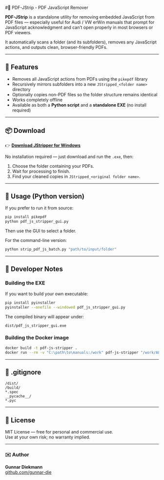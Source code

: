 ﻿#🧰 PDF-JStrip - PDF JavaScript Remover

**PDF-JStrip** is a standalone utility for removing embedded JavaScript from PDF files — especially useful for Audi / VW erWin manuals that prompt for JavaScript acknowledgment and can’t open properly in most browsers or PDF viewers.

It automatically scans a folder (and its subfolders), removes any JavaScript actions, and outputs clean, browser-friendly PDFs.

---

## 🚀 Features

- Removes all JavaScript actions from PDFs using the `pikepdf` library  
- Recursively mirrors subfolders into a new `JStripped_<folder name>` directory  
- Optionally copies non-PDF files so the folder structure remains identical  
- Works completely offline  
- Available as both a **Python script** and a **standalone EXE** (no install required)

---

## 📦 Download

👉 [**Download JStripper for Windows**](https://github.com/gunnar-die/PDF-JStrip/releases/latest)

No installation required — just download and run the `.exe`, then:
1. Choose the folder containing your PDFs.  
2. Wait for processing to finish.  
3. Find your cleaned copies in `JStripped_<original folder name>`.

---

## 🧠 Usage (Python version)

If you prefer to run it from source:

```bash
pip install pikepdf
python pdf_js_stripper_gui.py
```
Then use the GUI to select a folder.

For the command-line version:

```bash
python strip_pdf_js_batch.py "path/to/input/folder"
```

---

## 🧰 Developer Notes

### Building the EXE
If you want to build your own executable:
```bash
pip install pyinstaller
pyinstaller --onefile --windowed pdf_js_stripper_gui.py
```
The compiled binary will appear under:
```
dist/pdf_js_stripper_gui.exe
```

### Building the Docker image
```bash
docker build -t pdf-js-stripper .
docker run --rm -v "C:\path\to\manuals:/work" pdf-js-stripper "/work/A8_Manual"
```

---

## 🧹 .gitignore
```
/dist/
/build/
*.spec
__pycache__/
*.pyc
```

---

## 🧾 License

MIT License — free for personal and commercial use.  
Use at your own risk; no warranty implied.

---

### ✉️ Author

**Gunnar Diekmann**  
[github.com/gunnar-die](https://github.com/gunnar-die)


